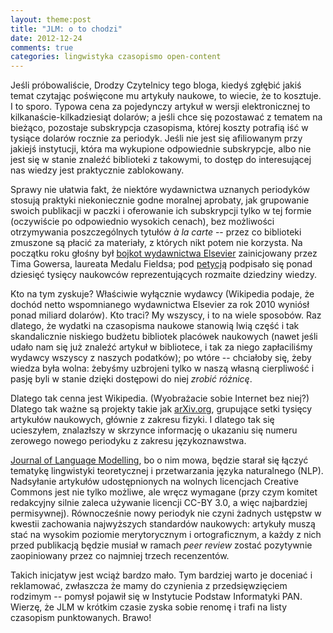 ```yaml
---
layout: theme:post
title: "JLM: o to chodzi"
date: 2012-12-24
comments: true
categories: lingwistyka czasopismo open-content
---
```


Jeśli próbowaliście, Drodzy Czytelnicy tego bloga, kiedyś zgłębić
jakiś temat czytając poświęcone mu artykuły naukowe, to wiecie, że to
kosztuje. I to sporo. Typowa cena za pojedynczy artykuł w wersji
elektronicznej to kilkanaście-kilkadziesiąt dolarów; a jeśli chce się
pozostawać z tematem na bieżąco, pozostaje subskrypcja czasopisma,
której koszty potrafią iść w tysiące dolarów rocznie za
periodyk. Jeśli nie jest się afiliowanym przy jakiejś instytucji,
która ma wykupione odpowiednie subskrypcje, albo nie jest się w stanie
znaleźć biblioteki z takowymi, to dostęp do interesującej nas wiedzy
jest praktycznie zablokowany. 

Sprawy nie ułatwia fakt, że niektóre wydawnictwa uznanych periodyków
stosują praktyki niekoniecznie godne moralnej aprobaty, jak grupowanie
swoich publikacji w paczki i oferowanie ich subskrypcji tylko w tej
formie (oczywiście po odpowiednio wysokich cenach), bez możliwości
otrzymywania poszczególnych tytułów _à la carte_ -- przez co
biblioteki zmuszone są płacić za materiały, z których nikt potem nie
korzysta. Na początku roku głośny był [bojkot wydawnictwa Elsevier]
zainicjowany przez Tima Gowersa, laureata Medalu Fieldsa; pod
[petycją] podpisało się ponad dziesięć tysięcy naukowców
reprezentujących rozmaite dziedziny wiedzy.

 [bojkot wydawnictwa Elsevier]: http://lj.libraryjournal.com/2012/01/publishing/petition-targeting-elseviers-business-practices-begins-to-snowball/
 [petycją]: http://thecostofknowledge.com/

Kto na tym zyskuje? Właściwie wyłącznie wydawcy (Wikipedia podaje,
że dochód netto wspomnianego wydawnictwa Elsevier za rok 2010 wyniósł
ponad miliard dolarów). Kto traci? My wszyscy, i to na wiele
sposobów. Raz dlatego, że wydatki na czasopisma naukowe stanowią
lwią część i tak skandalicznie niskiego budżetu bibliotek placówek
naukowych (nawet jeśli udało nam się już znaleźć artykuł w bibliotece, 
i tak za niego zapłaciliśmy wydawcy wszyscy z naszych podatków);
po wtóre -- chciałoby się, żeby wiedza była wolna: żebyśmy uzbrojeni
tylko w naszą własną cierpliwość i pasję byli w stanie dzięki
dostępowi do niej _zrobić różnicę_.

Dlatego tak cenna jest Wikipedia. (Wyobrażacie sobie Internet bez
niej?) Dlatego tak ważne są projekty takie jak [arXiv.org], grupujące
setki tysięcy artykułów naukowych, głównie z zakresu fizyki. I dlatego
tak się ucieszyłem, znalazłszy w skrzynce informację o ukazaniu się
numeru zerowego nowego periodyku z zakresu językoznawstwa.

 [arXiv.org]: http://arxiv.org

[Journal of Language Modelling], bo o nim mowa, będzie starał się
łączyć tematykę lingwistyki teoretycznej i przetwarzania języka
naturalnego (NLP). Nadsyłanie artykułów udostępnionych na wolnych
licencjach Creative Commons jest nie tylko możliwe, ale wręcz
wymagane (przy czym komitet redakcyjny silnie zaleca używanie
licencji CC-BY 3.0, a więc najbardziej permisywnej). Równocześnie
nowy periodyk nie czyni żadnych ustępstw w kwestii zachowania
najwyższych standardów naukowych: artykuły muszą stać na wysokim
poziomie merytorycznym i ortograficznym, a każdy z nich przed
publikacją będzie musiał w ramach _peer review_ zostać pozytywnie
zaopiniowany przez co najmniej trzech recenzentów.

 [Journal of Language Modelling]:  http://nlp.ipipan.waw.pl/ojs/index.php/JLM/issue/

Takich inicjatyw jest wciąż bardzo mało. Tym bardziej warto je
doceniać i reklamować, zwłaszcza że mamy do czynienia z
przedsięwzięciem rodzimym -- pomysł pojawił się w Instytucie
Podstaw Informatyki PAN. Wierzę, że JLM w krótkim czasie
zyska sobie renomę i trafi na listy czasopism punktowanych.
Brawo!
